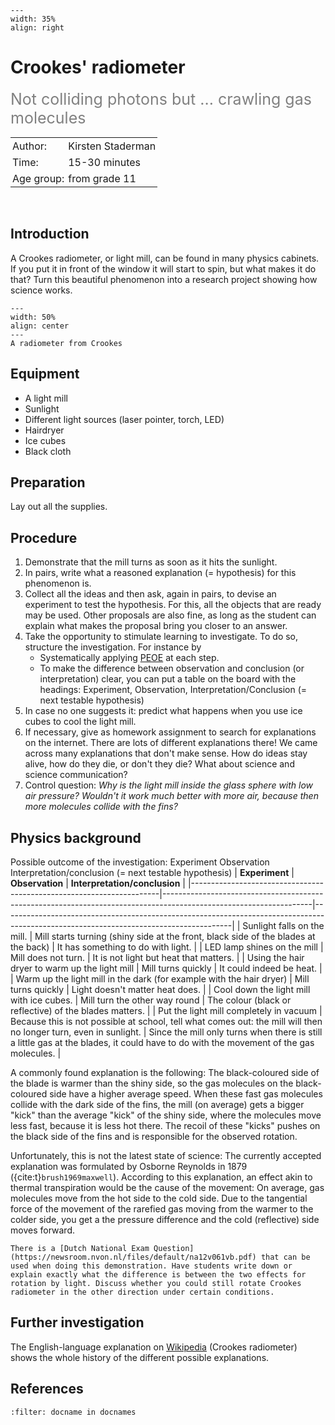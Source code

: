 ```{figure} ../../figures/checked.png
---
width: 35%
align: right
```

# Crookes' radiometer
<span style="font-size: 25px; color: gray;">Not colliding photons but ... crawling gas molecules</span> 

<table style="width: 100%; border-collapse: collapse; border: none;">
    <tr style="background-color: var(--background-color);">  
        <td style="text-align: left; padding: 3px; border: none; color: var(--text-color)">Author:</td>
        <td style="text-align: left; padding: 3px; border: none; color: var(--text-color)">Kirsten Staderman</td>
    </tr>
    <tr style="background-color: var(--background-color);"> 
        <td style="text-align: left; padding: 3px; border: none; color: var(--text-color)">Time:</td>
        <td style="text-align: left; padding: 3px; border: none; color: var(--text-color)">15-30 minutes</td>
    </tr>
    <tr style="background-color: var(--background-color);"> 
        <td style="text-align: left; padding: 3px; border: none; color: var(--text-color)">Age group:</td>
        <td style="text-align: left; padding: 3px; border: none; color: var(--text-color)">from grade 11</td>
    </tr>
</table><br>

## Introduction
A Crookes radiometer, or light mill, can be found in many physics cabinets. If you put it in front of the window it will start to spin, but what makes it do that? Turn this beautiful phenomenon into a research project showing how science works.

```{figure} demo59_figure1.jpg
---
width: 50%
align: center
---
A radiometer from Crookes
```

## Equipment
- A light mill 
- Sunlight
- Different light sources (laser pointer, torch, LED)
- Hairdryer 
- Ice cubes 
- Black cloth

## Preparation
Lay out all the  supplies.

## Procedure
1.	Demonstrate that the mill turns as soon as it hits the sunlight.
2.	In pairs, write what a reasoned explanation (= hypothesis) for this phenomenon is. 
3.	Collect all the ideas and then ask, again in pairs, to devise an experiment to test the hypothesis. For this, all the objects that are ready may be used. Other proposals are also fine, as long as the student can explain what makes the proposal bring you closer to an answer.
4.	Take the opportunity to stimulate learning to investigate. To do so, structure the investigation. For instance by
    -	Systematically applying [PEOE](../../Pedagogy/PoE.md) at each step.
    -	To make the difference between observation and conclusion (or interpretation) clear, you can put a table on the board with the headings:  Experiment, Observation, Interpretation/Conclusion 
(= next testable hypothesis)	
5.	In case no one suggests it: predict what happens when you use ice cubes to cool the light mill. 
6.	If necessary, give as homework assignment to search for explanations on the internet. There are lots of different explanations there!
We came across many explanations that don't make sense. How do ideas stay alive, how do they die, or don't they die? What about science and science communication?
7.	Control question: *Why is the light mill inside the glass sphere with low air pressure? Wouldn't it work much better with more air, because then more molecules collide with the fins?*

## Physics background
Possible outcome of the investigation:
Experiment Observation Interpretation/conclusion 
(= next testable hypothesis)
| **Experiment**                                                       | **Observation**                                                                                                   | **Interpretation/conclusion**                                                                                                         |
|----------------------------------------------------------------------|-------------------------------------------------------------------------------------------------------------------|---------------------------------------------------------------------------------------------------------------------------------------|
| Sunlight falls on the mill.                                          | Mill starts turning (shiny side at the front, black side of the blades at the back)                               | It has something to do with light.                                                                                                    |
| LED lamp shines on the mill                                          | Mill does not turn.                                                                                               | It is not light but heat that matters.                                                                                                |
| Using the hair dryer to warm up the light mill                       | Mill turns quickly                                                                                                | It could indeed be heat.                                                                                                              |
| Warm up the light mill in the dark (for example with the hair dryer) | Mill turns quickly                                                                                                | Light doesn't matter heat does.                                                                                                       |
| Cool down the light mill with ice cubes.                             | Mill turn the other way round                                                                                     | The colour (black or reflective) of the blades matters.                                                                               |
| Put the light mill completely in vacuum                              | Because this is not possible at school, tell what comes out: the mill will then no longer turn, even in sunlight. | Since the mill only turns when there is still a little gas at the blades, it could have to do with the movement of the gas molecules. |




A commonly found explanation is the following: The black-coloured side of the blade is warmer than the shiny side, so the gas molecules on the black-coloured side have a higher average speed. When these fast gas molecules collide with the dark side of the fins, the mill (on average) gets a bigger "kick" than the average "kick" of the shiny side, where the molecules move less fast, because it is less hot there. The recoil of these "kicks" pushes on the black side of the fins and is responsible for the observed rotation.

Unfortunately, this is not the latest state of science: The currently accepted explanation was formulated by Osborne Reynolds in 1879 ({cite:t}`brush1969maxwell`). According to this explanation, an effect akin to thermal transpiration would be the cause of the movement: On average, gas molecules move from the hot side to the cold side. Due to the tangential force of the movement of the rarefied gas moving from the warmer to the colder side, you get a the pressure difference and the cold (reflective) side moves forward.

```{tip}
There is a [Dutch National Exam Question](https://newsroom.nvon.nl/files/default/na12v061vb.pdf) that can be used when doing this demonstration. Have students write down or explain exactly what the difference is between the two effects for rotation by light. Discuss whether you could still rotate Crookes radiometer in the other direction under certain conditions.
```

## Further investigation
The English-language explanation on [Wikipedia](https://en.wikipedia.org/wiki/Crookes_radiometer) (Crookes radiometer) shows the whole history of the different possible explanations.

## References
```{bibliography}
:filter: docname in docnames
```
